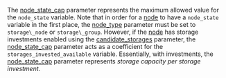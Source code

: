 The [node\_state\_cap](@ref) parameter represents the maximum allowed value for the `node_state` variable.
Note that in order for a [node](@ref) to have a `node_state` variable in the first place,
the [node\_type](@ref) parameter must be set to `storage\_node` or `storage\_group`.
However, if the [node](@ref) has storage investments enabled using the [candidate\_storages](@ref) parameter,
the [node\_state\_cap](@ref) parameter acts as a coefficient for the `storages_invested_available` variable.
Essentially, with investments,
the [node\_state\_cap](@ref) parameter represents *storage capacity per storage investment*.
